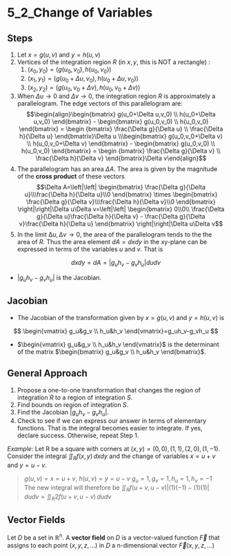 # 5_2_Change of Variables

## Steps

1. Let $x=g(u,v)$ and $y=h(u,v)$
2. Vertices of the integration region $R$ (in $x, y$, this is NOT a rectangle) :
   1. $(x_0,y_0)=(g(u_0,v_0),h(u_0,v_0))$
   2. $(x_1,y_1)=(g(u_0+\Delta u,v_0),h(u_0+\Delta u,v_0))$
   3. $(x_2,y_2)=(g(u_0,v_0+\Delta v),h(u_0,v_0+\Delta v))$
3. When $\Delta u\to 0$ and $\Delta v\to 0$, the integration region $R$ is approximately a parallelogram. The edge vectors of this parallelogram are:
$$\begin{align}\begin{bmatrix} g(u_0+\Delta u,v_0) \\ h(u_0+\Delta u,v_0) \end{bmatrix} - \begin{bmatrix} g(u_0,v_0) \\ h(u_0,v_0) \end{bmatrix} = \begin {bmatrix} \frac{\Delta g}{\Delta u} \\ \frac{\Delta h}{\Delta u} \end{bmatrix}\Delta u \\\begin{bmatrix} g(u_0,v_0+\Delta v) \\ h(u_0,v_0+\Delta v) \end{bmatrix} - \begin{bmatrix} g(u_0,v_0) \\ h(u_0,v_0) \end{bmatrix} = \begin {bmatrix} \frac{\Delta g}{\Delta v} \\ \frac{\Delta h}{\Delta v} \end{bmatrix}\Delta v\end{align}$$
4. The parallelogram has an area $\Delta A$. The area is given by the magnitude of the **cross product** of these vectors
$$\Delta A=\left|\left| \begin{bmatrix} \frac{\Delta g}{\Delta u}\\\frac{\Delta h}{\Delta u}\\0 \end{bmatrix} \times \begin{bmatrix} \frac{\Delta g}{\Delta v}\\\frac{\Delta h}{\Delta v}\\0 \end{bmatrix} \right|\right|\Delta u\Delta v=\left|\left| \begin{bmatrix} 0\\0\\ \frac{\Delta g}{\Delta u}\frac{\Delta h}{\Delta v} - \frac{\Delta g}{\Delta v}\frac{\Delta h}{\Delta u} \end{bmatrix} \right|\right|\Delta u\Delta v$$
5. In the limit $∆u,∆v→0$, the area of the parallelogram tends to the the area of $R$. Thus the area element $dA= dxdy$ in the xy-plane can be expressed in terms of the variables $u$ and $v$. That is

$$
dxdy=dA=|g_uh_v-g_vh_u|dudv
$$

- $|g_uh_v-g_vh_u|$ is the Jacobian.

## Jacobian

- The Jacobian of the transformation given by $x=g(u,v)$ and $y=h(u,v)$ is

$$
\begin{vmatrix} g_u&g_v \\ h_u&h_v \end{vmatrix}=g_uh_v-g_vh_u
$$

- $\begin{vmatrix} g_u&g_v \\ h_u&h_v \end{vmatrix}$ is the determinant of the matrix $\begin{bmatrix} g_u&g_v \\ h_u&h_v \end{bmatrix}$.

## General Approach

1. Propose a one-to-one transformation that changes the region of integration $R$ to a region of integration $S$.
2. Find bounds on region of integration $S$.
3. Find the Jacobian $|g_uh_v -g_vh_u|$.
4. Check to see if we can express our answer in terms of elementary functions. That is the integral becomes easier to integrate. If yes, declare success. Otherwise, repeat Step 1.

*Example*:
Let R be a square with corners at $(x,y)=(0,0),(1,1),(2,0),(1,-1)$. Consider the integral $\iint_Rf(x,y)\,dxdy$ and the change of variables $x=u+v$ and $y=u-v$.

> $g(u,v)=x=u+v$, $h(u,v)=y=u-v$
> $g_u=1,g_v=1,h_u=1,h_v=-1$
> The new integral will therefore be $\iint_R f(u+v,u-v) |(1)(-1)-(1)(1)|\,dudv=\iint_R 2f(u+v,u-v)\,dudv$
>
## Vector Fields

Let $D$ be a set in $\mathbb{R}^n$. A **vector field** on $D$ is a vector-valued function $\vec{F}$ that assigns to each point $(x,y,z,...)$ in $D$ a n-dimensional vector $\vec{F}(x,y,z,...)$
